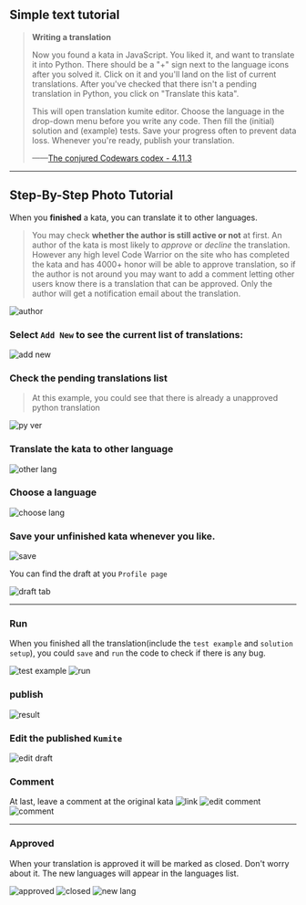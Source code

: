 ## Simple text tutorial

>**Writing a translation**
>
>Now you found a kata in JavaScript. You liked it, and want to translate it into Python. There should be a "+" sign next to the language icons after you solved it. Click on it and you'll land on the list of current translations. After you've checked that there isn't a pending translation in Python, you click on "Translate this kata".
>
>This will open translation kumite editor. Choose the language in the drop-down menu before you write any code. Then fill the (initial) solution and (example) tests. Save your progress often to prevent data loss. Whenever you're ready, publish your translation.
>
>——[The conjured Codewars codex - 4.11.3 ](http://bkaestner.github.io/codewars-rules/)


***

## Step-By-Step Photo Tutorial

When you **finished** a kata, you can translate it to other languages.

>You may check **whether the author is still active or not** at first.
>An author of the kata is most likely to *approve* or *decline* the translation. However any high level Code Warrior on the site who has completed the kata and has 4000+ honor will be able to approve translation, so if the author is not around you may want to add a comment letting other users know there is a translation that can be approved. Only the author will get a notification email about the translation.

![author](http://i.imgur.com/P45WQRM.png)

### Select `Add New` to see the current list of translations:

![add new](http://i.imgur.com/ru0yme2.png)

### Check the pending translations list

> At this example, you could see that there is already a unapproved python translation

![py ver](http://i.imgur.com/vbmDsYv.png)

### Translate the kata to other language

![other lang](http://i.imgur.com/In8TPkk.png)

### Choose a language

![choose lang](http://i.imgur.com/1Exci59.png)

### Save your unfinished kata whenever you like.

![save](http://i.imgur.com/hKnBMOn.png)

You can find the draft at you `Profile page`

![draft tab](http://i.imgur.com/6xwLVud.png)

***

### Run

When you finished all the translation(include the `test example` and `solution setup`), you could `save` and `run` the code to check if there is any bug.

![test example](http://i.imgur.com/OJeMFUl.png)
![run](http://i.imgur.com/RYZued0.png)

### publish

![result](http://i.imgur.com/9t5zaW9.png)

### Edit the published `Kumite`

![edit draft](http://i.imgur.com/OJhjyyt.png)

### Comment

At last, leave a comment at the original kata 
![link](http://i.imgur.com/HsAnkdq.png)
![edit comment](http://i.imgur.com/gVWWcbx.png)
![comment](http://i.imgur.com/HiR6uaM.png)


***
### Approved
When your translation is approved it will be marked as closed. Don't worry about it. The new languages will appear in the languages list.

![approved](http://i.imgur.com/QmSB2qR.png)
![closed](http://i.imgur.com/E7FI4ey.png)
![new lang](http://i.imgur.com/jwmbBYu.png)